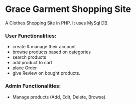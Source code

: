 # Grace Garment Shopping Site

A Clothes Shopping Site in PHP.
It uses MySql DB.

### User Functionalities:
* create & manage their account 
* browse products based on categories 
* search products 
* add product to cart 
* place Order 
* give Review on bought products.
### Admin Functionalities:
* Manage products (Add, Edit, Delete, Browse).
